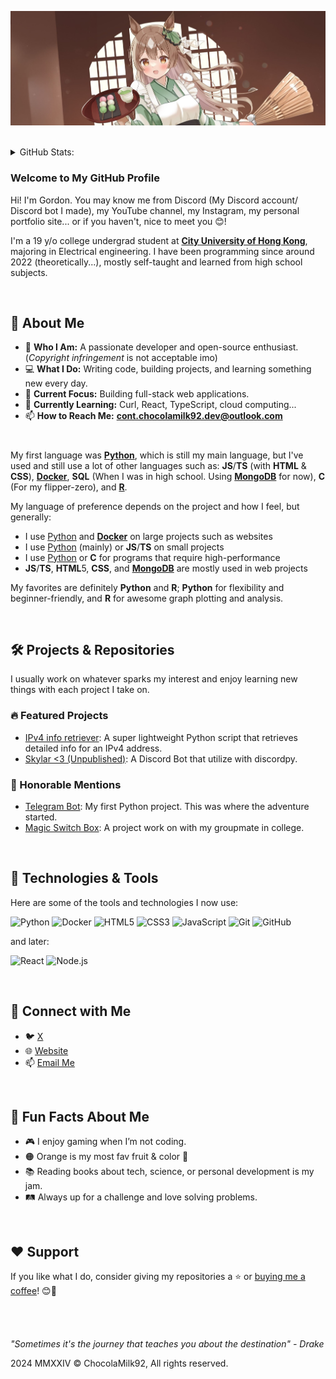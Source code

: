 [![](img/banner.jpg)](https://beacons.ai/goldenching5838)

<br>

<details>
  <summary>GitHub Stats:</summary>

  <a href="https://github.com/ChocolaMilk92">
    <table>
      <tr>
        <td>
          <img align="center" src="https://github-readme-stats-chocolamilk92.vercel.app/api?username=ChocolaMilk92&cache_seconds=5&show_icons=true&hide_border=true&icon_color=ffca28&title_color=ffa000" />
        </td>
        <td>
          <img align="center" src="https://github-readme-stats-chocolamilk92.vercel.app/api/top-langs?username=ChocolaMilk92&cache_seconds=5&exclude_repo=telegram-bot,magic-switch-box-microbit&layout=donut&hide_border=true&title_color=ffa000" />
        </td>
      </tr>
    </table>
  </a>

</details>


### Welcome to My GitHub Profile
Hi! I'm Gordon. You may know me from Discord (My Discord account/ Discord bot I made), my YouTube channel, my Instagram, my personal portfolio site... or if you haven't, nice to meet you 😊!

I'm a 19 y/o college undergrad student at **[City University of Hong Kong](https://www.cityu.edu.hk/)**, majoring in Electrical engineering. I have been programming since around 2022 (theoretically...), mostly self-taught and learned from high school subjects.

<br>

## 🚀 About Me

- 🌟 **Who I Am:** A passionate developer and open-source enthusiast. (*Copyright infringement* is not acceptable imo)
- 💻 **What I Do:** Writing code, building projects, and learning something new every day.
- 🎯 **Current Focus:** Building full-stack web applications.
- 🌱 **Currently Learning:** Curl, React, TypeScript, cloud computing...
- 📫 **How to Reach Me:** **[cont.chocolamilk92.dev@outlook.com](mailto:cont.chocolamilk92.dev@outlook.com)**

#

My first language was **[Python](https://www.python.org/)**, which is still my main language, but I've used and still use a lot of other languages such as: **JS**/**TS** (with **HTML** & **CSS**), **[Docker](https://www.docker.com/)**, **SQL** (When I was in high school. Using **[MongoDB](https://www.mongodb.com/)** for now), **C** (For my flipper-zero), and **[R](https://www.r-project.org/)**.

My language of preference depends on the project and how I feel, but generally:
- I use [Python](https://www.python.org/) and **[Docker](https://www.docker.com/)** on large projects such as websites
- I use [Python](https://www.python.org/) (mainly) or **JS**/**TS** on small projects
- I use [Python](https://www.python.org/) or **C** for programs that require high-performance
- **JS**/**TS**, **HTML**5, **CSS**, and **[MongoDB](https://www.mongodb.com/)** are mostly used in web projects

My favorites are definitely **Python** and **R**; **Python** for flexibility and beginner-friendly, and **R** for awesome graph plotting and analysis.

<br>

## 🛠️ Projects & Repositories

I usually work on whatever sparks my interest and enjoy learning new things with each project I take on.

### 🔥 Featured Projects
- [IPv4 info retriever](https://github.com/ChocolaMilk92/ipv4-info-retriever): A super lightweight Python script that retrieves detailed info for an IPv4 address.
- [Skylar <3 (Unpublished)](https://github.com/ChocolaMilk92/Skylar3-Internal): A Discord Bot that utilize with discordpy.


### 🧠 Honorable Mentions
- [Telegram Bot](https://github.com/ChocolaMilk92/telegram-bot): My first Python project. This was where the adventure started.
- [Magic Switch Box](https://github.com/ChocolaMilk92/magic-switch-box-microbit): A project work on with my groupmate in college.

<br>

## 🔧 Technologies & Tools

Here are some of the tools and technologies I now use:

![Python](https://img.shields.io/badge/-Python-3776AB?logo=python&logoColor=white&style=flat-square)
![Docker](https://img.shields.io/badge/-Docker-2496ED?logo=docker&logoColor=white&style=flat-square)
![HTML5](https://img.shields.io/badge/-HTML5-E34F26?logo=html5&logoColor=white&style=flat-square)
![CSS3](https://img.shields.io/badge/-CSS3-1572B6?logo=css3&logoColor=white&style=flat-square)
![JavaScript](https://img.shields.io/badge/-JavaScript-F7DF1E?logo=javascript&logoColor=black&style=flat-square)
![Git](https://img.shields.io/badge/-Git-F05032?logo=git&logoColor=white&style=flat-square)
![GitHub](https://img.shields.io/badge/-GitHub-181717?logo=github&logoColor=white&style=flat-square)

and later:

![React](https://img.shields.io/badge/-React-61DAFB?logo=react&logoColor=black&style=flat-square)
![Node.js](https://img.shields.io/badge/-Node.js-339933?logo=node.js&logoColor=white&style=flat-square)

<br>

## 🤝 Connect with Me

- 🐦 [X](https://x.com/goldenlight6628)
- 🌐 [Website](https://beacons.ai/goldenching5838)
- 📫 [Email Me](mailto:cont.chocolamilk92.dev@outlook.com)

<br>

## 🌟 Fun Facts About Me

- 🎮 I enjoy gaming when I’m not coding.
- 🟠 Orange is my most fav fruit & color 🍊
- 📚 Reading books about tech, science, or personal development is my jam.
- 🛤️ Always up for a challenge and love solving problems.

<br>

## ❤️ Support

If you like what I do, consider giving my repositories a ⭐ or [buying me a coffee](https://buymeacoffee.com/goldenlight6628)! 😊🥺
\
\
\
\
\
*"Sometimes it's the journey that teaches you about the destination" - Drake*

2024 MMXXIV © ChocolaMilk92, All rights reserved.
